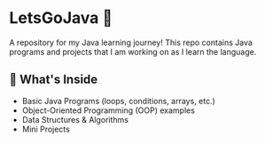 # LetsGoJava 🚀  
A repository for my Java learning journey! This repo contains Java programs and projects that I am working on as I learn the language.  

## 📌 What's Inside  
- Basic Java Programs (loops, conditions, arrays, etc.)  
- Object-Oriented Programming (OOP) examples  
- Data Structures & Algorithms  
- Mini Projects
